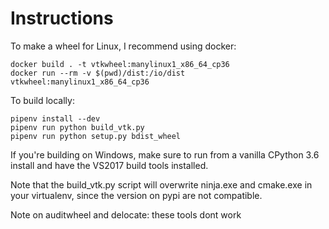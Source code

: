 # Instructions

To make a wheel for Linux, I recommend using docker:

```
docker build . -t vtkwheel:manylinux1_x86_64_cp36
docker run --rm -v $(pwd)/dist:/io/dist vtkwheel:manylinux1_x86_64_cp36
```

To build locally:

```
pipenv install --dev
pipenv run python build_vtk.py
pipenv run python setup.py bdist_wheel
```

If you're building on Windows, make sure to run from a vanilla CPython 3.6 install and have the VS2017 build tools installed.

Note that the build_vtk.py script will overwrite ninja.exe and cmake.exe in your virtualenv, since the version on pypi are not compatible.

Note on auditwheel and delocate: these tools dont work 
